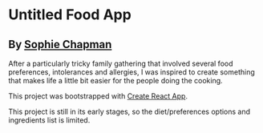 # Untitled Food App
## By [Sophie Chapman](https://twitter.com/sophiecantype)

After a particularly tricky family gathering that involved several food preferences, intolerances and allergies, I was inspired to create something that makes life a little bit easier for the people doing the cooking.

This project was bootstrapped with [Create React App](https://github.com/facebook/create-react-app).

This project is still in its early stages, so the diet/preferences options and ingredients list is limited.
